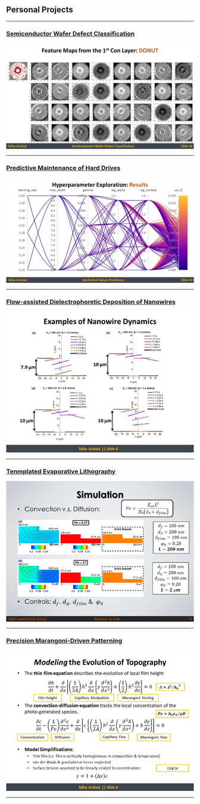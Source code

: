 ## Personal Projects

---

### [Semiconductor Wafer Defect Classification](/pdf/WaferMapDefectClassification_4ws.pdf)
<img src="images/WMDC_thumbnail.JPG?raw=true"/>

---

### [Predictive Maintenance of Hard Drives](/pdf/HardDriveFailurePrediction_4ws.pdf)
<img src="images/HDFP_thumbnail.JPG?raw=true"/>

---

### [Flow-assisted Dielectrophoretic Deposition of Nanowires](/pdf/FADEP_4ws.pdf)
<img src="images/FADEP_thumbnail.JPG?raw=true"/>

---

### [Tenmplated Evaporative Lithography](/pdf/TEL_4ws.pdf)
<img src="images/TEL_thumbnail.JPG?raw=true"/>

---

### [Precision Marangoni-Driven Patterning](/pdf/MP_4ws.pdf)
<img src="images/MP_thumbnail.JPG?raw=true"/>

---


